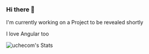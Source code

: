 ### Hi there 👋

I'm currently working on a Project to be revealed shortly

I love Angular too

![uchecom's Stats](https://github-readme-stats.vercel.app/api?username=uchecom&theme=vue-dark&show_icons=true&hide_border=true&count_private=true)
